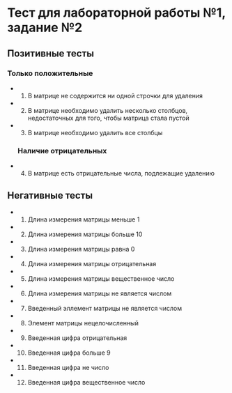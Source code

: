 #  Тест для лабораторной работы №1, задание №2

## Позитивные тесты
### Только положительные 
- 1. В матрице не содержится ни одной строчки для удаления  
- 2. В матрице необходимо удалить несколько столбцов, недостаточных для того, чтобы матрица стала пустой  
- 3. В матрице необходимо удалить все столбцы  
  ### Наличие отрицательных
- 4. В матрице есть отрицательные числа, подлежащие удалению  
  


## Негативные тесты
- 1. Длина измерения матрицы меньше 1  
- 2. Длина измерения матрицы больше 10  
- 3. Длина измерения матрицы равна 0  
- 4. Длина измерения матрицы отрицательная  
- 5. Длина измерения матрицы вещественное число    
- 6. Длина измерения матрицы не является числом  
- 7. Введенный эллемент матрицы не является числом  
- 8. Элемент матрицы нецелочисленный  
- 9. Введенная цифра отрицательная  
- 10. Введенная цифра больше 9  
- 11. Введенная цифра не число  
- 12. Введенная цифра вещественное число  